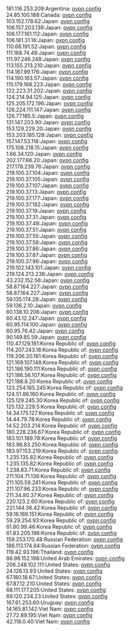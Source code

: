 181.116.253.209:Argentina: [ovpn config](vpn/181_116_253_209.ovpn)  
24.85.100.188:Canada: [ovpn config](vpn/24_85_100_188.ovpn)  
103.152.178.62:Japan: [ovpn config](vpn/103_152_178_62.ovpn)  
106.157.203.136:Japan: [ovpn config](vpn/106_157_203_136.ovpn)  
106.177.161.112:Japan: [ovpn config](vpn/106_177_161_112.ovpn)  
106.181.31.16:Japan: [ovpn config](vpn/106_181_31_16.ovpn)  
110.66.191.52:Japan: [ovpn config](vpn/110_66_191_52.ovpn)  
111.168.74.48:Japan: [ovpn config](vpn/111_168_74_48.ovpn)  
111.97.246.248:Japan: [ovpn config](vpn/111_97_246_248.ovpn)  
113.155.213.210:Japan: [ovpn config](vpn/113_155_213_210.ovpn)  
114.187.99.176:Japan: [ovpn config](vpn/114_187_99_176.ovpn)  
114.190.163.57:Japan: [ovpn config](vpn/114_190_163_57.ovpn)  
115.179.168.223:Japan: [ovpn config](vpn/115_179_168_223.ovpn)  
122.223.31.202:Japan: [ovpn config](vpn/122_223_31_202.ovpn)  
124.214.94.125:Japan: [ovpn config](vpn/124_214_94_125.ovpn)  
125.205.172.196:Japan: [ovpn config](vpn/125_205_172_196.ovpn)  
126.224.111.147:Japan: [ovpn config](vpn/126_224_111_147.ovpn)  
126.77.185.5:Japan: [ovpn config](vpn/126_77_185_5.ovpn)  
131.147.203.90:Japan: [ovpn config](vpn/131_147_203_90.ovpn)  
153.129.229.20:Japan: [ovpn config](vpn/153_129_229_20.ovpn)  
153.203.185.128:Japan: [ovpn config](vpn/153_203_185_128.ovpn)  
157.147.53.118:Japan: [ovpn config](vpn/157_147_53_118.ovpn)  
175.108.218.15:Japan: [ovpn config](vpn/175_108_218_15.ovpn)  
1.66.34.120:Japan: [ovpn config](vpn/1_66_34_120.ovpn)  
202.177.66.20:Japan: [ovpn config](vpn/202_177_66_20.ovpn)  
217.178.239.76:Japan: [ovpn config](vpn/217_178_239_76.ovpn)  
219.100.37.104:Japan: [ovpn config](vpn/219_100_37_104.ovpn)  
219.100.37.105:Japan: [ovpn config](vpn/219_100_37_105.ovpn)  
219.100.37.107:Japan: [ovpn config](vpn/219_100_37_107.ovpn)  
219.100.37.13:Japan: [ovpn config](vpn/219_100_37_13.ovpn)  
219.100.37.177:Japan: [ovpn config](vpn/219_100_37_177.ovpn)  
219.100.37.182:Japan: [ovpn config](vpn/219_100_37_182.ovpn)  
219.100.37.19:Japan: [ovpn config](vpn/219_100_37_19.ovpn)  
219.100.37.31:Japan: [ovpn config](vpn/219_100_37_31.ovpn)  
219.100.37.49:Japan: [ovpn config](vpn/219_100_37_49.ovpn)  
219.100.37.51:Japan: [ovpn config](vpn/219_100_37_51.ovpn)  
219.100.37.55:Japan: [ovpn config](vpn/219_100_37_55.ovpn)  
219.100.37.58:Japan: [ovpn config](vpn/219_100_37_58.ovpn)  
219.100.37.86:Japan: [ovpn config](vpn/219_100_37_86.ovpn)  
219.100.37.87:Japan: [ovpn config](vpn/219_100_37_87.ovpn)  
219.100.37.96:Japan: [ovpn config](vpn/219_100_37_96.ovpn)  
219.102.143.101:Japan: [ovpn config](vpn/219_102_143_101.ovpn)  
219.124.213.238:Japan: [ovpn config](vpn/219_124_213_238.ovpn)  
43.232.152.56:Japan: [ovpn config](vpn/43_232_152_56.ovpn)  
58.87.164.227:Japan: [ovpn config](vpn/58_87_164_227.ovpn)  
58.87.164.227:Japan: [ovpn config](vpn/58_87_164_227.ovpn)  
59.135.174.28:Japan: [ovpn config](vpn/59_135_174_28.ovpn)  
59.136.2.10:Japan: [ovpn config](vpn/59_136_2_10.ovpn)  
60.138.10.206:Japan: [ovpn config](vpn/60_138_10_206.ovpn)  
60.43.12.247:Japan: [ovpn config](vpn/60_43_12_247.ovpn)  
60.95.114.100:Japan: [ovpn config](vpn/60_95_114_100.ovpn)  
60.95.76.42:Japan: [ovpn config](vpn/60_95_76_42.ovpn)  
90.149.85.59:Japan: [ovpn config](vpn/90_149_85_59.ovpn)  
110.47.129.181:Korea Republic of: [ovpn config](vpn/110_47_129_181.ovpn)  
114.207.243.18:Korea Republic of: [ovpn config](vpn/114_207_243_18.ovpn)  
119.206.20.161:Korea Republic of: [ovpn config](vpn/119_206_20_161.ovpn)  
121.169.107.148:Korea Republic of: [ovpn config](vpn/121_169_107_148.ovpn)  
121.186.190.111:Korea Republic of: [ovpn config](vpn/121_186_190_111.ovpn)  
121.186.56.107:Korea Republic of: [ovpn config](vpn/121_186_56_107.ovpn)  
121.188.8.20:Korea Republic of: [ovpn config](vpn/121_188_8_20.ovpn)  
123.254.185.245:Korea Republic of: [ovpn config](vpn/123_254_185_245.ovpn)  
124.51.86.160:Korea Republic of: [ovpn config](vpn/124_51_86_160.ovpn)  
125.129.245.30:Korea Republic of: [ovpn config](vpn/125_129_245_30.ovpn)  
125.132.229.5:Korea Republic of: [ovpn config](vpn/125_132_229_5.ovpn)  
14.34.175.127:Korea Republic of: [ovpn config](vpn/14_34_175_127.ovpn)  
14.44.79.78:Korea Republic of: [ovpn config](vpn/14_44_79_78.ovpn)  
14.52.203.214:Korea Republic of: [ovpn config](vpn/14_52_203_214.ovpn)  
180.228.236.67:Korea Republic of: [ovpn config](vpn/180_228_236_67.ovpn)  
183.101.189.78:Korea Republic of: [ovpn config](vpn/183_101_189_78.ovpn)  
183.96.83.250:Korea Republic of: [ovpn config](vpn/183_96_83_250.ovpn)  
183.97.153.219:Korea Republic of: [ovpn config](vpn/183_97_153_219.ovpn)  
1.235.135.82:Korea Republic of: [ovpn config](vpn/1_235_135_82.ovpn)  
1.235.135.82:Korea Republic of: [ovpn config](vpn/1_235_135_82.ovpn)  
1.238.83.71:Korea Republic of: [ovpn config](vpn/1_238_83_71.ovpn)  
211.104.71.136:Korea Republic of: [ovpn config](vpn/211_104_71_136.ovpn)  
211.105.59.241:Korea Republic of: [ovpn config](vpn/211_105_59_241.ovpn)  
211.107.96.233:Korea Republic of: [ovpn config](vpn/211_107_96_233.ovpn)  
211.34.80.37:Korea Republic of: [ovpn config](vpn/211_34_80_37.ovpn)  
220.123.2.60:Korea Republic of: [ovpn config](vpn/220_123_2_60.ovpn)  
221.144.36.42:Korea Republic of: [ovpn config](vpn/221_144_36_42.ovpn)  
59.16.169.151:Korea Republic of: [ovpn config](vpn/59_16_169_151.ovpn)  
59.29.254.93:Korea Republic of: [ovpn config](vpn/59_29_254_93.ovpn)  
61.80.99.46:Korea Republic of: [ovpn config](vpn/61_80_99_46.ovpn)  
61.83.205.196:Korea Republic of: [ovpn config](vpn/61_83_205_196.ovpn)  
159.253.170.48:Russian Federation: [ovpn config](vpn/159_253_170_48.ovpn)  
188.113.174.84:Russian Federation: [ovpn config](vpn/188_113_174_84.ovpn)  
119.42.93.196:Thailand: [ovpn config](vpn/119_42_93_196.ovpn)  
86.98.152.198:United Arab Emirates: [ovpn config](vpn/86_98_152_198.ovpn)  
206.248.102.111:United States: [ovpn config](vpn/206_248_102_111.ovpn)  
24.126.13.93:United States: [ovpn config](vpn/24_126_13_93.ovpn)  
67.180.18.67:United States: [ovpn config](vpn/67_180_18_67.ovpn)  
67.87.12.210:United States: [ovpn config](vpn/67_87_12_210.ovpn)  
68.111.177.205:United States: [ovpn config](vpn/68_111_177_205.ovpn)  
69.120.234.23:United States: [ovpn config](vpn/69_120_234_23.ovpn)  
167.61.253.60:Uruguay: [ovpn config](vpn/167_61_253_60.ovpn)  
14.165.81.142:Viet Nam: [ovpn config](vpn/14_165_81_142.ovpn)  
27.72.89.195:Viet Nam: [ovpn config](vpn/27_72_89_195.ovpn)  
42.118.0.40:Viet Nam: [ovpn config](vpn/42_118_0_40.ovpn)  
